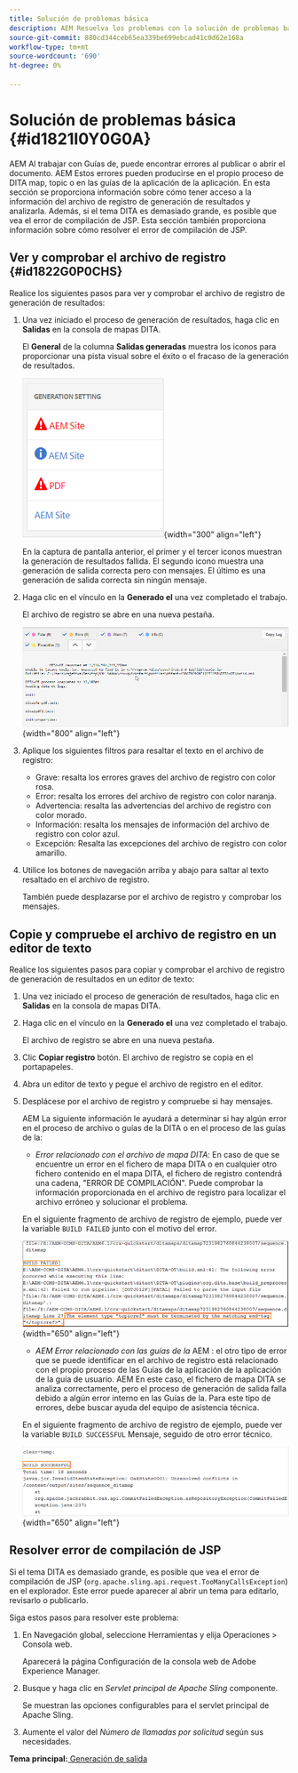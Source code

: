 ```yaml
---
title: Solución de problemas básica
description: AEM Resuelva los problemas con la solución de problemas básica en las Guías de. Aprenda a ver, copiar y comprobar el archivo de registro en un editor de texto y a resolver los errores de compilación de JSP.
source-git-commit: 880cd344ceb65ea339be699ebcad41c0d62e168a
workflow-type: tm+mt
source-wordcount: '690'
ht-degree: 0%

---
```


# Solución de problemas básica {#id1821I0Y0G0A}

AEM Al trabajar con Guías de, puede encontrar errores al publicar o abrir el documento. AEM Estos errores pueden producirse en el propio proceso de DITA map, topic o en las guías de la aplicación de la aplicación. En esta sección se proporciona información sobre cómo tener acceso a la información del archivo de registro de generación de resultados y analizarla. Además, si el tema DITA es demasiado grande, es posible que vea el error de compilación de JSP. Esta sección también proporciona información sobre cómo resolver el error de compilación de JSP.

## Ver y comprobar el archivo de registro {#id1822G0P0CHS}

Realice los siguientes pasos para ver y comprobar el archivo de registro de generación de resultados:

1. Una vez iniciado el proceso de generación de resultados, haga clic en **Salidas** en la consola de mapas DITA.

   El **General** de la columna **Salidas generadas** muestra los iconos para proporcionar una pista visual sobre el éxito o el fracaso de la generación de resultados.

   ![](images/output-general-settings.png){width="300" align="left"}

   En la captura de pantalla anterior, el primer y el tercer iconos muestran la generación de resultados fallida. El segundo icono muestra una generación de salida correcta pero con mensajes. El último es una generación de salida correcta sin ningún mensaje.

1. Haga clic en el vínculo en la **Generado el** una vez completado el trabajo.

   El archivo de registro se abre en una nueva pestaña.

   ![](images/log-file.png){width="800" align="left"}

1. Aplique los siguientes filtros para resaltar el texto en el archivo de registro:
   - Grave: resalta los errores graves del archivo de registro con color rosa.
   - Error: resalta los errores del archivo de registro con color naranja.
   - Advertencia: resalta las advertencias del archivo de registro con color morado.
   - Información: resalta los mensajes de información del archivo de registro con color azul.
   - Excepción: Resalta las excepciones del archivo de registro con color amarillo.
1. Utilice los botones de navegación arriba y abajo para saltar al texto resaltado en el archivo de registro.

   También puede desplazarse por el archivo de registro y comprobar los mensajes.


## Copie y compruebe el archivo de registro en un editor de texto

Realice los siguientes pasos para copiar y comprobar el archivo de registro de generación de resultados en un editor de texto:

1. Una vez iniciado el proceso de generación de resultados, haga clic en **Salidas** en la consola de mapas DITA.

1. Haga clic en el vínculo en la **Generado el** una vez completado el trabajo.

   El archivo de registro se abre en una nueva pestaña.

1. Clic **Copiar registro** botón. El archivo de registro se copia en el portapapeles.
1. Abra un editor de texto y pegue el archivo de registro en el editor.

1. Desplácese por el archivo de registro y compruebe si hay mensajes.

   AEM La siguiente información le ayudará a determinar si hay algún error en el proceso de archivo o guías de la DITA o en el proceso de las guías de la:

   - *Error relacionado con el archivo de mapa DITA*: En caso de que se encuentre un error en el fichero de mapa DITA o en cualquier otro fichero contenido en el mapa DITA, el fichero de registro contendrá una cadena, &quot;ERROR DE COMPILACIÓN&quot;. Puede comprobar la información proporcionada en el archivo de registro para localizar el archivo erróneo y solucionar el problema.

   En el siguiente fragmento de archivo de registro de ejemplo, puede ver la variable `BUILD FAILED` junto con el motivo del error.

   ![](images/dita-error-in-log-file.png){width="650" align="left"}

   - *AEM Error relacionado con las guías de la* AEM : el otro tipo de error que se puede identificar en el archivo de registro está relacionado con el propio proceso de las Guías de la aplicación de la aplicación de la guía de usuario. AEM En este caso, el fichero de mapa DITA se analiza correctamente, pero el proceso de generación de salida falla debido a algún error interno en las Guías de la. Para este tipo de errores, debe buscar ayuda del equipo de asistencia técnica.

   En el siguiente fragmento de archivo de registro de ejemplo, puede ver la variable `BUILD SUCCESSFUL` Mensaje, seguido de otro error técnico.

   ![](images/process-error-in-log-file.png){width="650" align="left"}


## Resolver error de compilación de JSP

Si el tema DITA es demasiado grande, es posible que vea el error de compilación de JSP \(`org.apache.sling.api.request.TooManyCallsException`\) en el explorador. Este error puede aparecer al abrir un tema para editarlo, revisarlo o publicarlo.

Siga estos pasos para resolver este problema:

1. En Navegación global, seleccione Herramientas y elija Operaciones \> Consola web.

   Aparecerá la página Configuración de la consola web de Adobe Experience Manager.

1. Busque y haga clic en *Servlet principal de Apache Sling* componente.

   Se muestran las opciones configurables para el servlet principal de Apache Sling.

1. Aumente el valor del *Número de llamadas por solicitud* según sus necesidades.


**Tema principal:**[ Generación de salida](generate-output.md)
